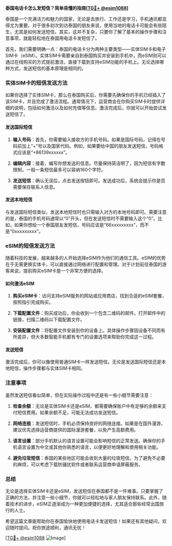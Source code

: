 **泰国电话卡怎么发短信？简单易懂的指南[[TG💪+ @esim1088](https://t.me/s/esim1088)]**

泰国是一个充满活力和魅力的国家，无论是去旅行、工作还是学习，手机通讯都显得尤为重要。对于很多初次到访泰国的朋友来说，使用当地的电话卡可能会有些陌生，尤其是如何发送短信。其实，这并不复杂，只要你了解了基本的操作步骤和注意事项，就能轻松地在泰国用电话卡发短信了。

首先，我们需要明确一点：泰国的电话卡分为两种主要类型——实体SIM卡和电子SIM卡（eSIM）。实体SIM卡需要亲自到泰国购买并安装到手机中，而eSIM则可以通过在线购买的方式提前激活，直接下载到支持eSIM功能的手机上。无论选择哪种方式，发送短信的基本原理是相同的。

### 实体SIM卡的短信发送方法

如果你选择了实体SIM卡，那么在泰国购买后，你需要先确保你的手机已经插入了该SIM卡，并且完成了激活流程。通常情况下，运营商会在你购买SIM卡时提供详细的说明，包括如何激活以及如何充值等信息。激活完成后，你就可以开始尝试发送短信了。

#### 发送国际短信

1. **输入号码**：首先，你需要输入接收方的手机号码。如果是国际号码，记得在号码前加上“+”号以及国家代码。例如，如果要给中国的朋友发送短信，号码格式应该是“+86139xxxxxx”。

2. **编辑内容**：接着，编写你想发送的信息。尽量保持简洁明了，因为短信有字数限制，一般一条短信最多可以容纳160个字符。

3. **发送短信**：确认无误后，点击发送按钮即可。发送成功后，系统会提示你是否需要保存联系人信息。

#### 发送本地短信

与发送国际短信类似，发送本地短信时也只需输入对方的本地号码即可。需要注意的是，泰国的手机号码通常以“0”开头，但在发送短信时不需要输入这个“0”。比如，如果你想给一个泰国朋友发短信，号码应该是“66xxxxxxxxx”，而不是“0xxxxxxxxx”。

### eSIM的短信发送方法

随着科技的发展，越来越多的人开始选择eSIM作为他们的通信工具。eSIM的优势在于无需更换实体卡，可以直接通过网络进行配置和管理。对于计划前往泰国的游客来说，提前购买eSIM卡是一个非常方便的选择。

#### 如何激活eSIM

1. **购买eSIM卡**：访问支持eSIM服务的网站或应用商店，找到合适的eSIM套餐，按照指引完成购买。

2. **下载配置文件**：购买成功后，你会收到一个包含二维码的邮件。打开邮件中的链接，扫描二维码以下载配置文件。

3. **安装配置文件**：将配置文件安装到你的设备上。具体操作步骤因设备不同而有所差异，但大多数智能手机都有专门的设置选项来帮助你完成这一过程。

#### 发送短信

激活完成后，你可以像使用普通SIM卡一样发送短信。无论是发送国际短信还是本地短信，操作步骤都与实体SIM卡相同。

### 注意事项

虽然发送短信看似简单，但在实际操作过程中还是有一些小细节需要注意：

1. **检查余额**：无论是实体SIM卡还是eSIM，都需要确保账户中有足够的余额来支付短信费用。如果余额不足，可能无法成功发送短信。

2. **网络连接**：发送短信时，手机必须保持良好的网络连接。如果是在国外漫游，建议优先选择运营商提供的国际漫游套餐，以免产生高额费用。

3. **语言设置**：部分手机默认的语言设置可能会影响短信的正常发送。确保你的手机语言设置为中文或其他你熟悉的语言，以便更好地理解和使用相关功能。

4. **避免垃圾短信**：泰国的某些地区可能会收到大量的垃圾短信。为了避免不必要的麻烦，可以考虑下载防骚扰软件或者联系运营商申请屏蔽服务。

### 总结

无论是选择实体SIM卡还是eSIM，发送短信在泰国都不是一件难事。只要掌握了正确的方法，并注意一些小细节，你就可以轻松地与家人朋友保持联系。此外，随着技术的进步，eSIM正逐渐成为一种更加便捷的选择，尤其适合那些经常出国旅行的人士。

希望这篇文章能帮助你在泰国愉快地使用电话卡发送短信！如果还有其他疑问，欢迎随时提问。祝你旅途顺利，通讯无忧！

[[TG💪+ @esim1088](https://t.me/s/esim1088) ![Image](https://i.postimg.cc/4NQfJmqS/Snipaste-2025-05-13-00-14-12.png)]